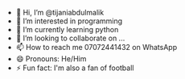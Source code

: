 - 👋 Hi, I’m @tijaniabdulmalik
- 👀 I’m interested in programming 
- 🌱 I’m currently learning python
- 💞️ I’m looking to collaborate on ...
- 📫 How to reach me 07072441432 on WhatsApp
- 😄 Pronouns: He/Him
- ⚡ Fun fact: I'm also a fan of football

<!---
tijaniabdulmalik/tijaniabdulmalik is a ✨ special ✨ repository because its `README.md` (this file) appears on your GitHub profile.
You can click the Preview link to take a look at your changes.
--->
